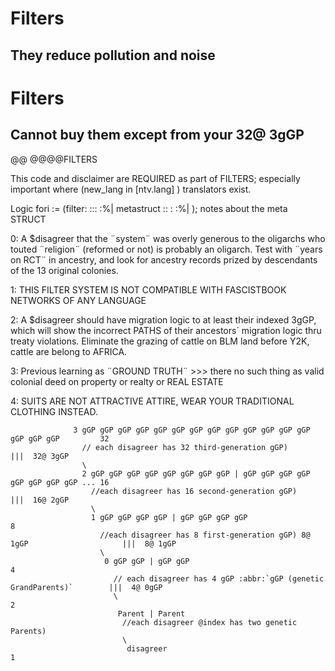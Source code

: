 # Filters

## They reduce pollution and noise

# Filters

## Cannot buy them except from your 32@ 3gGP

@@ @@@@FILTERS

This code and disclaimer are REQUIRED as part of FILTERS; 
especially important where (new_lang in [ntv.lang] ) translators exist. 

Logic fori := (filter: ::: :%| metastruct :: : :%| ); 
                        notes about the meta STRUCT

0: A $disagreer that the ¨system¨ was overly generous to the oligarchs who touted 
  ¨religion¨ (reformed or not) is probably an oligarch. Test with ¨years on RCT¨ in ancestry, 
   and look for ancestry records prized by descendants of the 13 original colonies.  

1: THIS FILTER SYSTEM IS NOT COMPATIBLE WITH FASCISTBOOK NETWORKS OF ANY LANGUAGE

2: A $disagreer should have migration logic to at least their indexed 3gGP, which will show 
   the incorrect PATHS of their ancestors´ migration logic thru treaty violations.  Eliminate the
   grazing of cattle on BLM land before Y2K, cattle are belong to AFRICA.

3: Previous learning as ¨GROUND TRUTH¨ >>> there no such thing as valid colonial deed on property or realty or REAL ESTATE

4: SUITS ARE NOT ATTRACTIVE ATTIRE, WEAR YOUR TRADITIONAL CLOTHING INSTEAD.

                  3 gGP gGP gGP gGP gGP gGP gGP gGP gGP gGP gGP gGP gGP gGP gGP gGP         32
                    // each disagreer has 32 third-generation gGP)                               |||  32@ 3gGP
                    \
                    2 gGP gGP gGP gGP gGP gGP gGP gGP | gGP gGP gGP gGP gGP gGP gGP gGP ... 16 
                      //each disagreer has 16 second-generation gGP)                             |||  16@ 2gGP
                      \         
                      1 gGP gGP gGP gGP | gGP gGP gGP gGP                                    8
                        //each disagreer has 8 first-generation gGP) 8@ 1gGP                     |||  8@ 1gGP   
                        \
                         0 gGP gGP | gGP gGP                                                 4
                           // each disagreer has 4 gGP :abbr:`gGP (genetic GrandParents)`        |||  4@ 0gGP 
                           \                                                                 2 
                            Parent | Parent 
                             //each disagreer @index has two genetic Parents)                    
                             \
                              disagreer                                                      1
